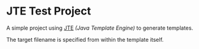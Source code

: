 # JTE Test Project

A simple project using [JTE](https://jte.gg) _(Java Template Engine)_ to generate templates.

The target filename is specified from within the template itself.